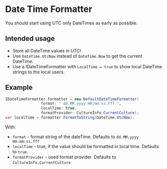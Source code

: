 ﻿# Date Time Formatter

You should start using UTC only DateTimes as early as possible. 

## Intended usage
* Store all DateTime values in UTC!
* Use `DateTime.UtcNow` instead of `DateTime.Now` to get the current DateTime.
* Use a IDateTimeFormatter with `LocalTime = true` to show local DateTime strings to the local users.

## Example
```csharp
IDateTimeFormatter formatter = new DefaultDateTimeFormatter(
                format: " dd.MM.yyyy HH:mm:ss.fff ",
                localTime: true,
                formatProvider: CultureInfo.CurrentCulture);
var localTime = formatter.FormatToString(DateTime.UtcNow);
```

With:
* `format` - format string of the dateTime. Defaults to `dd.MM.yyyy HH:mm:ss.fff`
* `localTime` - true, if the value should be formatted in local time. Defaults to `true`.
* `formatProvider` - used format provider. Defaults to `CultureInfo.CurrentCulture`



